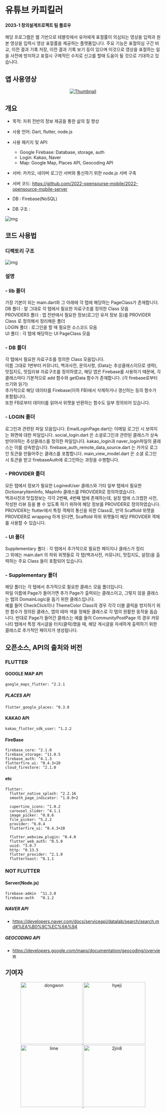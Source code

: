 # 유튜브 카피킬러
#### 2023-1 창의설계프로젝트 팀 플로우  
해당 프로그램은 웹 기반으로 테블릿에서 유저에게 표절률이 의심되는 영상을 입력과 원본 영상을 입력시 영상 표절률을 제공하는 플렛폼입니다.
주요 기능은 표절의심 구간 비교, 이전 결과 기록 저장, 이전 결과 기록 보기 등이 있으며 이것으로 영상을 표절하는 일을 사전에 방지하고 표절시 구체적인 수치로 신고를 할때 도움이 될 것으로 기대하고 있습니다. 

## 앱 사용영상   

<div align="center">  
  
[![Thumbnail](https://user-images.githubusercontent.com/102962030/206456509-f2e7c97b-3ca0-4efd-a11b-c8fceba4595c.png)](https://youtu.be/M32EwZc6X_E)    

</div>  
  
  
## 개요
  - 목적: 자취 전반의 정보 제공을 통한 삶의 질 향상    
  - 사용 언어: Dart, flutter, node.js  
  - 사용 패키지 및 API:  
    - Google Firebase: Database, storage, auth  
    - Login: Kakao, Naver  
    - Map: Google Map, Places API, Geocoding API  


  - 서버: 카카오, 네이버 로그인 서버와 통신하기 위한 node.js 서버 구축  
  - 서버 코드: https://github.com/2022-opensourse-mobile/2022-opensource-mobile-server
  
  - DB : Firebase(NoSQL)  
  - DB 구조 :  

![img](https://firebasestorage.googleapis.com/v0/b/a-living-dictionary.appspot.com/o/DB%20Structure.png?alt=media&token=4c21c918-3ffd-4009-b60d-35b2a8689876)




  
  
  
  
  
  
  
## 코드 사용법  
### 디렉토리 구조
![img](https://firebasestorage.googleapis.com/v0/b/a-living-dictionary.appspot.com/o/DIR%20Structure.png?alt=media&token=d7d01223-3d56-401f-b2d5-b8f928309317)
### 설명
###   - lib 폴더
가장 기본이 되는 main.dart와 그 아래에 각 탭에 해당하는 PageClass가 존재합니다.  
DB 폴더 : 말 그대로 각 탭에서 필요한 자료구조를 정의한 Class 모음   
PROVIDERS 폴더 : 앱 전반에서 필요한 정보(로그인 유저 정보 등)를 PROVIDER Class 로 정의해서 정리해둔 폴더   
LOGIN 폴더 : 로그인을 할 때 필요한 소스코드 모음  
UI 폴더 : 각 탭에 해당하는 UI PageClass 모음  
  
###   - DB 폴더  
각 탭에서 필요한 자료구조를 정의한 Class 모음입니다.  
이름 그대로 1번부터 커뮤니티, 백과사전, 문의사항, (Data는 추상클래스이므로 생략), 맛집지도, 맛집리뷰 자료구조를 정의하였고, 해당 앱은 Firebase를 사용하기 때문에, 각 클래스마다 기본적으로 add 함수와 getData 함수가 존재합니다. (각 firebase로부터 쓰기와 읽기)  
추가적으로 해당 데이터를 Firebase(이하 FB)에서 삭제하거나 갱신하는 등의 함수가 포함됩니다.   
또한 FB로부터 데이터를 읽어서 위젯을 반환하는 함수도 일부 정의되어 있습니다.  
  
###   - LOGIN 폴더  
로그인과 관련된 파일 모음입니다.
EmailLoginPage.dart는 이메일 로그인 시 보여지는 화면에 대한 파일입니다. 
social_login.dart 은 소셜로그인과 관련된 클래스가 상속받아야하는 추상클래스를 정의한 파일입니다. kakao_login과 naver_login파일의 클래스는 이를 상속받습니다. 
firebase_auth_remote_data_source.dart 는 카카오 로그인 토큰을 만들어주는 클래스를 포함합니다.
main_view_model.dart 은 소셜 로그인 시 토큰을 받고 firebaseAuth에 로그인하는 과정을 수행합니다.
  
###   - PROVIDER 폴더  
모든 탭에서 정보가 필요한 LoginedUser 클래스와 기타 일부 탭에서 필요한 DictionaryItemInfo, MapInfo 클래스를 PROVIDER로 정의하였습니다.  
백과사전과 맛집정보는 각각 2번째, 4번째 탭에 존재하는데, 설정 탭에 스크랩한 사전, 작성한 리뷰 등을 볼 수 있도록 하기 위하여 해당 정보를 PROVIDER로 정의하였습니다.  
PROVIDER는 flutter에서 특정 객체의 통신을 위한 Class로, 만약 Scaffold 위젯을 PROVIDER로 wrapping 하게 된다면, Scaffold 하위 위젯들이 해당 PROVIDER 객체를 사용할 수 있습니다. 
  
###   - UI 폴더  
Supplementary 폴더 : 각 탭에서 추가적으로 필요한 페이지나 클래스가 정리  
그 외에는 main.dart 의 하위 위젯들로 각 탭(백과사전, 커뮤니티, 맛집지도, 설정)을 출력하는 주요 Class 들이 포함되어 있습니다.  
  
###   - Supplementary 폴더  
해당 폴더는 각 탭에서 추가적으로 필요한 클래스 모음 폴더입니다.  
파일 이름에 Page가 들어가면 추가 Page가 출력되는 클래스이고, 그렇지 않을 클래스는 탭의 DomainLogic을 돕기 위한 클래스입니다.  
예를 들어 CheckClick이나 ThemeColor Class의 경우 각각 더블 클릭을 방지하기 위한 함수가 정의된 클래스, 앱의 테마 색을 정해둔 클래스로 각 탭의 원활한 동작을 돕습니다. 반대로 Page가 들어간 클래스는 예를 들어 CommunityPostPage 의 경우 커뮤니티 탭에서 특정 게시글을 터치(클릭)했을 때, 해당 게시글을 자세하게 출력하기 위한 클래스로 추가적인 페이지가 생성됩니다.  
  
  
  
## 오픈소스, API의 출처와 버전
### FLUTTER  
#### GOOGLE MAP API  
    google_maps_flutter: ^2.2.1  
##### PLACES API  
    flutter_google_places: ^0.3.0   
#### KAKAO API  
    kakao_flutter_sdk_user: ^1.2.2  
#### FireBase  
    firebase_core: ^2.1.0  
    firebase_storage: ^11.0.5  
    firebase_auth: ^4.1.3  
    flutterfire_ui: ^0.4.3+20  
    cloud_firestore: ^2.1.0


#### etc
    flutter:  
      flutter_native_splash: ^2.2.16  
      smooth_page_indicator: ^1.0.0+2  

      cupertino_icons: ^1.0.2  
      carousel_slider: ^4.1.1  
      image_picker: ^0.8.6  
      file_picker: ^5.2.2  
      provider: ^6.0.4  
      flutterfire_ui: ^0.4.3+20  
  
      flutter_webview_plugin: ^0.4.0  
      flutter_web_auth: ^0.5.0  
      uuid: ^3.0.7  
      http: ^0.13.5  
      flutter_provider: ^2.1.0  
      fluttertoast: ^8.1.1  
    

### NOT FLUTTER
#### Server(Node.js)  
    firebase-admin  ^11.3.0  
    firebase-auth   ^0.1.2  
##### NAVER API  
- https://developers.naver.com/docs/serviceapi/datalab/search/search.md#%EA%B0%9C%EC%9A%94  
##### GEOCODING API 
- https://developers.google.com/maps/documentation/geocoding/overview  
 
 
 
## 기여자   
  
  
<div align="center">
  <a href="https://github.com/dongwon99">
    <img src="https://user-images.githubusercontent.com/102962030/206461747-4d56a152-6963-46ea-853a-603465037070.png", width=200, alt="dongwon", title="dongwon99"/>
  </a>
  <a href="https://github.com/hyejizip">
    <img src="https://user-images.githubusercontent.com/102962030/206461751-ba5681fd-0512-47fb-b04f-8205789e6995.png", width=200, alt="hyeji", title="hyejizip"/>
  </a>
  <a href="https://github.com/Juhyorim">
    <img src="https://user-images.githubusercontent.com/102962030/206461754-a786f9e2-953c-4a9f-971e-62c00ffe2a49.png", width=200, alt="lime", title="lime"/>
  </a>
  <a href="https://github.com/2jin8">
    <img src="https://user-images.githubusercontent.com/102962030/206461745-c50d1bd1-9072-4aa8-954a-1203c22e0eda.png", width=200, alt="2jin8", title="2jin8"/>
  </a>
  

</div>  


